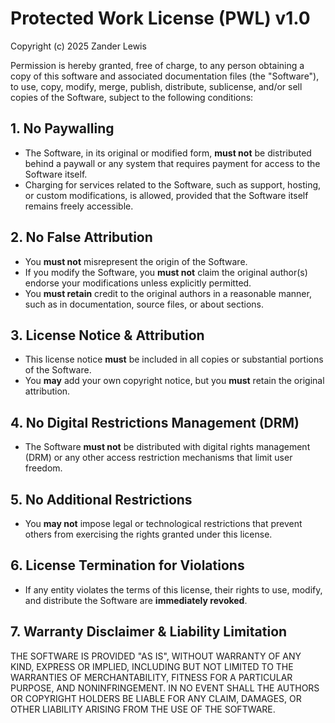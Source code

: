 # Protected Work License (PWL) v1.0

Copyright (c) 2025 Zander Lewis

Permission is hereby granted, free of charge, to any person obtaining a copy of this software and associated documentation files (the "Software"), to use, copy, modify, merge, publish, distribute, sublicense, and/or sell copies of the Software, subject to the following conditions:

## 1. No Paywalling
- The Software, in its original or modified form, **must not** be distributed behind a paywall or any system that requires payment for access to the Software itself.
- Charging for services related to the Software, such as support, hosting, or custom modifications, is allowed, provided that the Software itself remains freely accessible.

## 2. No False Attribution
- You **must not** misrepresent the origin of the Software.
- If you modify the Software, you **must not** claim the original author(s) endorse your modifications unless explicitly permitted.
- You **must retain** credit to the original authors in a reasonable manner, such as in documentation, source files, or about sections.

## 3. License Notice & Attribution
- This license notice **must** be included in all copies or substantial portions of the Software.
- You **may** add your own copyright notice, but you **must** retain the original attribution.

## 4. No Digital Restrictions Management (DRM)
- The Software **must not** be distributed with digital rights management (DRM) or any other access restriction mechanisms that limit user freedom.

## 5. No Additional Restrictions
- You **may not** impose legal or technological restrictions that prevent others from exercising the rights granted under this license.

## 6. License Termination for Violations
- If any entity violates the terms of this license, their rights to use, modify, and distribute the Software are **immediately revoked**.

## 7. Warranty Disclaimer & Liability Limitation
THE SOFTWARE IS PROVIDED "AS IS", WITHOUT WARRANTY OF ANY KIND, EXPRESS OR IMPLIED, INCLUDING BUT NOT LIMITED TO THE WARRANTIES OF MERCHANTABILITY, FITNESS FOR A PARTICULAR PURPOSE, AND NONINFRINGEMENT. IN NO EVENT SHALL THE AUTHORS OR COPYRIGHT HOLDERS BE LIABLE FOR ANY CLAIM, DAMAGES, OR OTHER LIABILITY ARISING FROM THE USE OF THE SOFTWARE.